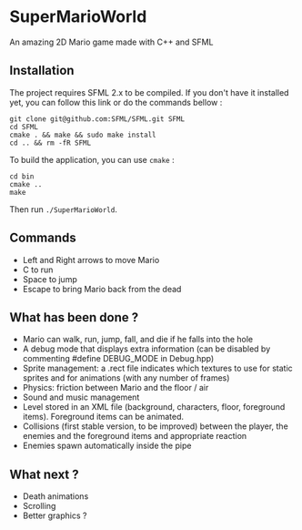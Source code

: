 # SuperMarioWorld
An amazing 2D Mario game made with C++ and SFML

## Installation

The project requires SFML 2.x to be compiled. If you don't have it installed yet, you can follow this link or do the commands bellow :
```
git clone git@github.com:SFML/SFML.git SFML
cd SFML
cmake . && make && sudo make install
cd .. && rm -fR SFML
```

To build the application, you can use `cmake` :
```
cd bin
cmake ..
make
```

Then run `./SuperMarioWorld`.

## Commands
- Left and Right arrows to move Mario
- C to run
- Space to jump
- Escape to bring Mario back from the dead

## What has been done ?
- Mario can walk, run, jump, fall, and die if he falls into the hole
- A debug mode that displays extra information (can be disabled by commenting #define DEBUG_MODE in Debug.hpp)
- Sprite management: a .rect file indicates which textures to use for static sprites and for animations (with any number of frames)
- Physics: friction between Mario and the floor / air
- Sound and music management
- Level stored in an XML file (background, characters, floor, foreground items). Foreground items can be animated.
- Collisions (first stable version, to be improved) between the player, the enemies and the foreground items and appropriate reaction
- Enemies spawn automatically inside the pipe

## What next ?
- Death animations
- Scrolling
- Better graphics ?
